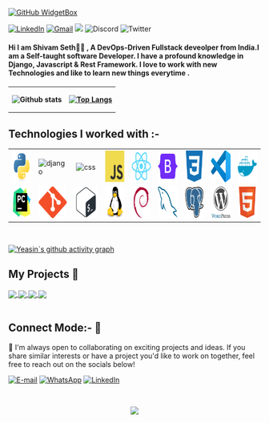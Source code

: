 
[![GitHub WidgetBox](https://github-widgetbox.vercel.app/api/profile?username=ShivamSethss82&data=followers,repositories,stars,commits&theme=viridescent)](https://github.com/Shivamsethss82)
<!-- <h3 align ="center"> <strong> Let`s Code.Build & FUN </strong> </h3>  -->



[![LinkedIn](https://img.shields.io/badge/linkedin-%230077B5.svg?style=for-the-badge&logo=linkedin&logoColor=white)](https://www.linkedin.com/in/shivam-seth-2a0921171/)
[![Gmail](https://img.shields.io/badge/%20-Send%20Mail-black?color=14171A&labelColor=ef5350&logo=gmail&logoColor=ffffff&style=for-the-badge)](mailto:shivamsethss82@gmail.com)
![](https://komarev.com/ghpvc/?username=ShivamSethss82&color=brightgreen&style=for-the-badge)
![Discord](https://img.shields.io/badge/Discord-%235865F2.svg?style=for-the-badge&logo=discord&logoColor=white)
![Twitter](https://img.shields.io/badge/Twitter-%231DA1F2.svg?style=for-the-badge&logo=Twitter&logoColor=white)

<h4>Hi I am Shivam Seth💇‍♂️ , A DevOps-Driven Fullstack deveolper from India.I am a Self-taught software Developer. I have a profound knowledge in Django, Javascript & Rest Framework. I love to work with new Technologies and like to learn new things everytime .<h4>

 <table align="center" width="100%" height="100%" >
   <tr>
     <td> 
  
![Github stats](https://github-readme-stats.vercel.app/api?username=Shivamsethss82&theme=radical&show_icons=true&count_private=true&hide=issues) </td>
     <td> [![Top Langs](https://github-readme-stats.vercel.app/api/top-langs/?username=Shivamsethss82&theme=radical&layout=compact)](https://github.com/Shivamsethss82) </td>
   </tr>
  </table>
  



  
<h2> Technologies I worked with :-</h2>
 <table width="100% height="100%" align="center">
   <tr>
      <td>
        <img alt="python" height=64px src="https://raw.githubusercontent.com/devicons/devicon/master/icons/python/python-original.svg">
     </td>
     <td>
      <img alt="django" height=64px src="https://cdn.worldvectorlogo.com/logos/django.svg">
     </td>
          <td align="center">
       <img alt="css" height=64px src= "https://storage.caktusgroup.com/media/blog-images/drf-logo2.png">
     </td>
      <td align="center">
      <img alt="javascript" height=64px src="https://raw.githubusercontent.com/devicons/devicon/master/icons/javascript/javascript-original.svg">
    </td>
          <td align="center">
       <img alt="React" height=64px src="https://github.com/devicons/devicon/blob/master/icons/react/react-original.svg">
     </td> 
     <td align="center">
      <img alt="bootstrap" height=64px src="https://raw.githubusercontent.com/devicons/devicon/master/icons/bootstrap/bootstrap-plain.svg">
    </td>
     <td align="center">
       <img alt="css" height=64px src= "https://github.com/devicons/devicon/blob/master/icons/css3/css3-plain.svg">
     </td>
     <td align="center">
       <img alt="vscode" height=64px src="https://github.com/devicons/devicon/blob/master/icons/vscode/vscode-original.svg">
     </td> 
      <td align="center">
       <img alt="docker" height=64px src="https://github.com/devicons/devicon/blob/master/icons/docker/docker-plain.svg">
     </td> 
   </tr>
   <tr>
          <td align="center">
       <img alt="pycahrm" height=64px src="https://github.com/devicons/devicon/blob/master/icons/pycharm/pycharm-original.svg">
     </td> 
     <td align="center">
       <img alt="git" height=64px src="https://github.com/devicons/devicon/blob/master/icons/git/git-original.svg">
     </td>
        <td align="center">
       <img alt="bash" height=64px src="https://github.com/devicons/devicon/blob/master/icons/bash/bash-plain.svg">
     </td>
    <td align="center">
       <img alt="linux" height=64px src="https://github.com/devicons/devicon/blob/master/icons/linux/linux-original.svg">
     </td>   
    <td align="center">
       <img alt="sql" height=64px src="https://github.com/devicons/devicon/blob/master/icons/debian/debian-original.svg">
     </td> 
       <td align="center">
       <img alt="debian" height=64px src="https://github.com/devicons/devicon/blob/master/icons/mysql/mysql-original.svg">
     </td> 
       <td align="center">
       <img alt="Posql" height=64px src="https://github.com/devicons/devicon/blob/master/icons/postgresql/postgresql-original.svg">
     </td>  
    <td align="center">
       <img alt="wordpress" height=64px src="https://github.com/devicons/devicon/blob/master/icons/wordpress/wordpress-original.svg">
     </td> 
     <td align="center">
       <img alt="html5" height=64px src="https://github.com/devicons/devicon/blob/master/icons/html5/html5-original.svg">
     </td> 
   </tr>

 </table>
 
<br>




[![Yeasin`s github activity graph](https://github-readme-activity-graph.vercel.app/graph?username=Shivamsethss82&theme=github-compact)](https://github.com/Shivamsethss82/github-readme-activity-graph)


 
 
<h2> My Projects 📁</h2>
<a href="https://github.com/Shivamsethss82/SETH_CART">
  <img align="center" src="https://github-readme-stats.vercel.app/api/pin/?username=Shivamsethss82&theme=react&repo=SETH_CART" />
</a>
<a href="https://github.com/Shivamsethss82/Django-CRM">
  <img align="center" src="https://github-readme-stats.vercel.app/api/pin/?username=Shivamsethss82&theme=react&repo=Django-CRM" />
</a>
 <a href="https://github.com/Shivamsethss82/Simple-DevOps-Project">
  <img align="center" src="https://github-readme-stats.vercel.app/api/pin/?username=Shivamsethss82&theme=react&repo=Simple-DevOps-Project" />
</a>
 <a href="https://github.com/Shivamsethss82/MyChatApp">
  <img align="center" src="https://github-readme-stats.vercel.app/api/pin/?username=Shivamsethss82&theme=react&repo=MyChatApp" />
</a>

<br>
<br>

## Connect Mode:- 🚀

🌟 I'm always open to collaborating on exciting projects and ideas. If you share similar interests or have a project you'd like to work on together, feel free to reach out on the socials below!

<p>
  <a href="mailto:naz.shivamsethss82@gmail.com" target="_blank"><img alt="E-mail" src="https://img.shields.io/badge/-Gmail-ea4335?style=flat-square&logo=Gmail&logoColor=white" /></a>
  <a href="wa.me/09793338682" target="_blank"><img alt="WhatsApp" src="https://img.shields.io/badge/-WhatsApp-42e35f?style=flat-square&logo=whatsapp&logoColor=white" /></a>
  <a href="https://linkedin.com/in/shivam-seth-2a0921171/" target="_blank"><img alt="LinkedIn" src="https://img.shields.io/badge/-LinkedIn-007ACC?style=flat-square&logo=linkedin&logoColor=white" />
</p>


<br>

 <p align="center">
  <img src="https://capsule-render.vercel.app/api?type=waving&color=gradient&height=80&section=footer"/>
</p>
<!--
**Shivam seth** is a ✨ _special_ ✨ repository because its `README.md` (this file) appears on your GitHub profile.

Here are some ideas to get you started:

 🔭 I’m currently working on ...##Python & Django
- 🌱 I’m currently learning ...
- 👯 I’m looking to collaborate on ...
- 🤔 I’m looking for help with ...
- 💬 Ask me about ...
- 📫 How to reach me: ...
- 😄 Pronouns: ...
- ⚡ Fun fact: ...
<a href="https://github.com/Shivamsethss82/"><img src="https://img.shields.io/github/Shivamsethss82" alt="Stars Badge"/></a>

-->
